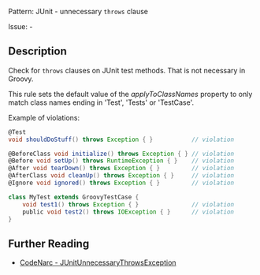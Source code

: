Pattern: JUnit - unnecessary `throws` clause

Issue: -

## Description

Check for `throws` clauses on JUnit test methods. That is not necessary in Groovy.

This rule sets the default value of the *applyToClassNames* property to only match class names ending in 'Test', 'Tests' or 'TestCase'.

Example of violations:

``` groovy
@Test
void shouldDoStuff() throws Exception { }           // violation

@BeforeClass void initialize() throws Exception { } // violation
@Before void setUp() throws RuntimeException { }    // violation
@After void tearDown() throws Exception { }         // violation
@AfterClass void cleanUp() throws Exception { }     // violation
@Ignore void ignored() throws Exception { }         // violation

class MyTest extends GroovyTestCase {
    void test1() throws Exception { }               // violation
    public void test2() throws IOException { }      // violation
}
```

## Further Reading

* [CodeNarc - JUnitUnnecessaryThrowsException](http://codenarc.sourceforge.net/codenarc-rules-junit.html#JUnitUnnecessaryThrowsException)
